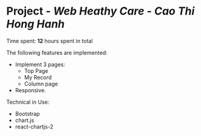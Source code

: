 # Project - *Web Heathy Care* - *Cao Thi Hong Hanh*

Time spent: **12** hours spent in total

The following features are implemented:

- Implement 3 pages:
  + Top Page
  + My Record
  + Column page
- Responsive.

Technical in Use:
- Bootstrap
- chart.js
- react-chartjs-2